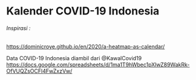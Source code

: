 # Kalender COVID-19 Indonesia

###### Inspirasi :
https://dominicroye.github.io/en/2020/a-heatmap-as-calendar/

Data COVID-19 Indonesia diambil dari @KawalCovid19 https://docs.google.com/spreadsheets/d/1ma1T9hWbec1pXlwZ89WakRk-OfVUQZsOCFl4FwZxzVw/

